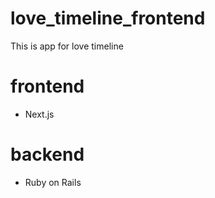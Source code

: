 # love_timeline_frontend
This is app for love timeline

# frontend
- Next.js


# backend
- Ruby on Rails

